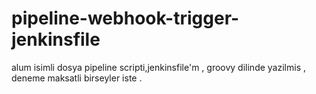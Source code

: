# pipeline-webhook-trigger-jenkinsfile


alum isimli dosya pipeline scripti,jenkinsfile'm , groovy dilinde yazilmis , deneme maksatli birseyler iste . 

